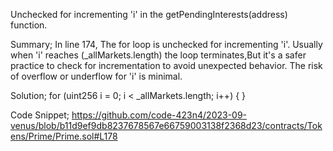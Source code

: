 Unchecked for incrementing 'i' in the getPendingInterests(address) function.

Summary;
In line 174, The for loop is unchecked for incrementing 'i'. Usually when 'i' reaches (_allMarkets.length) the loop terminates,But it's a safer practice to check for incrementation to avoid unexpected behavior. The risk of overflow or underflow for 'i' is minimal.

Solution;
for (uint256 i = 0; i < _allMarkets.length; i++) {
}

Code Snippet;
https://github.com/code-423n4/2023-09-venus/blob/b11d9ef9db8237678567e66759003138f2368d23/contracts/Tokens/Prime/Prime.sol#L178